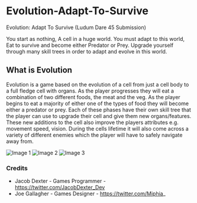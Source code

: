 # Evolution-Adapt-To-Survive
Evolution: Adapt To Survive (Ludum Dare 45 Submission)

You start as nothing, A cell in a huge world. You must adapt to this world, Eat to survive and become either Predator or Prey.
Upgrade yourself through many skill trees in order to adapt and evolve in this world.

## What is Evolution
Evolution is a game based on the evolution of a cell from just a cell body to a full fledge cell with organs. As the player progresses they will eat a combination of two different foods, the meat and the veg. As the player begins to eat a majority of either one of the types of food they will become either a predator or prey. Each of these phases have their own skill tree that the player can use to upgrade their cell and give them new organs/features. These new additions to the cell also improve the players attributes e.g. movement speed, vision. During the cells lifetime it will also come across a variety of different enemies which the player will have to safely navigate away from.

![Image 1](https://static.jam.vg/raw/81f/82/z/28d0e.png)
![Image 2](https://static.jam.vg/raw/81f/82/z/28d0f.png)
![Image 3](https://static.jam.vg/raw/81f/82/z/28d10.png)

### Credits
* Jacob Dexter - Games Programmer - https://twitter.com/JacobDexter_Dev
* Joe Gallagher - Games Designer - https://twitter.com/Miphia_
